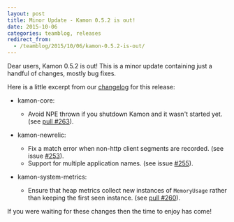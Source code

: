 ```yaml
---
layout: post
title: Minor Update - Kamon 0.5.2 is out!
date: 2015-10-06
categories: teamblog, releases
redirect_from:
  - /teamblog/2015/10/06/kamon-0.5.2-is-out/
---
```


Dear users, Kamon 0.5.2 is out! This is a minor update containing just a handful of changes, mostly bug fixes.



Here is a little excerpt from our [changelog] for this release:

* kamon-core:
  * Avoid NPE thrown if you shutdown Kamon and it wasn't started yet. (see [pull #263](https://github.com/kamon-io/Kamon/pull/263)).

* kamon-newrelic:
  * Fix a match error when non-http client segments are recorded. (see issue [#253](https://github.com/kamon-io/Kamon/issues/253)).
  * Support for multiple application names. (see issue [#255](https://github.com/kamon-io/Kamon/issues/255)).

* kamon-system-metrics:
  * Ensure that heap metrics collect new instances of `MemoryUsage` rather than keeping the first seen instance. (see [pull #260](https://github.com/kamon-io/Kamon/pull/260)).


If you were waiting for these changes then the time to enjoy has come!


[changelog]: https://archive.kamon.io/introduction/project-info/changelog/
